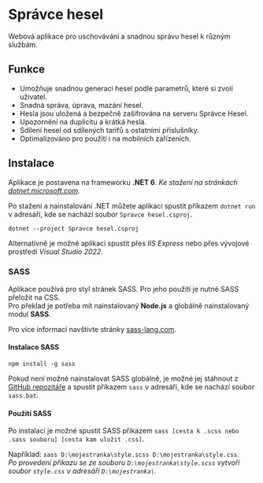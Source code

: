 # **Správce hesel**

Webová aplikace pro uschovávání a snadnou správu hesel k různým službám.

## **Funkce**

- Umožňuje snadnou generaci hesel podle parametrů, které si zvolí uživatel.
- Snadná správa, úprava, mazání hesel.
- Hesla jsou uložená a bezpečně zašifrována na serveru Správce Hesel.
- Upozornění na duplicitu a krátká hesla.
- Sdílení hesel od sdílených tarifů s ostatními příslušníky.
- Optimalizováno pro použití i na mobilních zařízeních.

## **Instalace**

Aplikace je postavena na frameworku **.NET 6**. *Ke stažení na stránkách [dotnet.microsoft.com](https://dotnet.microsoft.com/en-us/download/dotnet/6.0).*

Po stažení a nainstalování .NET můžete aplikaci spustit příkazem `dotnet run` v adresáři, kde se nachází soubor `Spravce hesel.csproj`.

`dotnet --project Spravce hesel.csproj`

Alternativně je možné aplikaci spustit přes *IIS Express* nebo přes vývojové prostředí *Visual Studio 2022*.

### **SASS**

Aplikace používá pro styl stránek SASS. Pro jeho použití je nutné SASS přeložit na CSS.\
Pro překlad je potřeba mít nainstalovaný **Node.js** a globálně nainstalovaný modul **SASS**.

Pro více informací navštivte stránky [sass-lang.com](https://sass-lang.com/).

#### **Instalace SASS**

`npm install -g sass`

Pokud není možné nainstalovat SASS globálně, je možné jej stáhnout z [GitHub repozitáře](https://github.com/sass/dart-sass/releases) a spustit příkazem `sass` v adresáři, kde se nachází soubor `sass.bat`.

#### **Použití SASS**

Po instalaci je možné spustit SASS přikazem `sass [cesta k .scss nebo .sass souboru] [cesta kam uložit .css]`.

Například: `sass D:\mojestranka\style.scss D:\mojestranka\style.css`.\
*Po provedení příkazu se ze souboru `D:\mojestranka\style.scss` vytvoří soubor `style.css` v adresáři `D:\mojestranka\`.*
